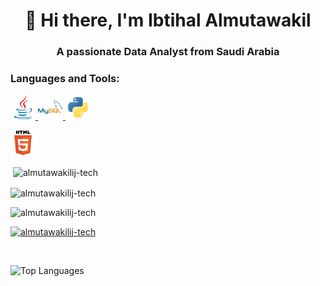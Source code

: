 <h1 align="center">👋 Hi there, I'm Ibtihal Almutawakil</h1>
<h3 align="center">A passionate Data Analyst from Saudi Arabia</h3>

<h3 align="left">Languages and Tools:</h3>
<p align="left"> <a href="https://www.java.com" target="_blank" rel="noreferrer"> <img src="https://raw.githubusercontent.com/devicons/devicon/master/icons/java/java-original.svg" alt="java" width="40" height="40"/> </a> <a href="https://www.mysql.com/" target="_blank" rel="noreferrer"> <img src="https://raw.githubusercontent.com/devicons/devicon/master/icons/mysql/mysql-original-wordmark.svg" alt="mysql" width="40" height="40"/> </a> <a href="https://www.python.org" target="_blank" rel="noreferrer"> <img src="https://raw.githubusercontent.com/devicons/devicon/master/icons/python/python-original.svg" alt="python" width="40" height="40"/> </a> <p align="left"> <a href="https://www.w3.org/html/" target="_blank" rel="noreferrer"> <img src="https://raw.githubusercontent.com/devicons/devicon/master/icons/html5/html5-original-wordmark.svg" alt="html5" width="40" height="40"/> </a> </p>

<p>&nbsp;<img align="center" src="https://github-readme-stats.vercel.app/api?username=almutawakilij-tech&show_icons=true&locale=en" alt="almutawakilij-tech" /></p>

<p><img align="center" src="https://github-readme-streak-stats.herokuapp.com/?user=almutawakilij-tech&" alt="almutawakilij-tech" /></p>




<p align="left"> <img src="https://komarev.com/ghpvc/?username=almutawakilij-tech&label=Profile%20views&color=0e75b6&style=flat" alt="almutawakilij-tech" /> </p>

<p align="left"> <a href="https://github.com/ryo-ma/github-profile-trophy"><img src="https://github-profile-trophy.vercel.app/?username=almutawakilij-tech" alt="almutawakilij-tech" /></a> </p>

<p align="left"> <a href="https://twitter.com/" target="blank"><img src="https://img.shields.io/twitter/follow/?logo=twitter&style=for-the-badge" alt="" /></a> </p>

<p align="left">
  <img src="https://github-readme-stats.vercel.app/api/top-langs/?username=almutawakilij-tech&layout=compact&langs_count=10&theme=default" alt="Top Languages" />
</p>

